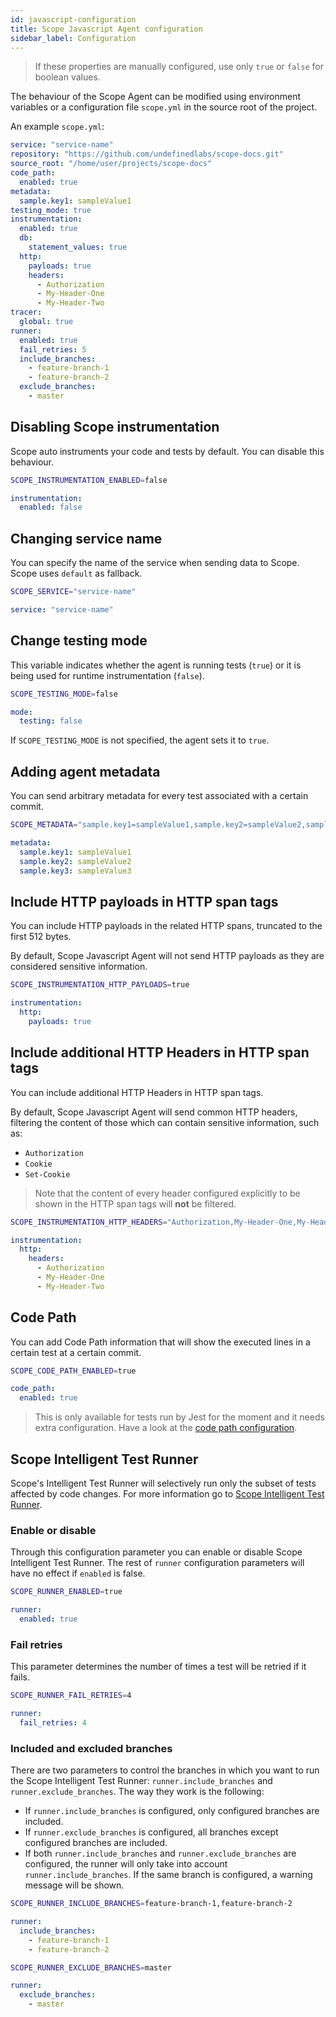 ```yaml
---
id: javascript-configuration
title: Scope Javascript Agent configuration
sidebar_label: Configuration
---
```


> If these properties are manually configured, use only `true` or `false` for boolean values.

The behaviour of the Scope Agent can be modified using environment variables or a configuration file `scope.yml` in the source root of the project.

An example `scope.yml`:

```yaml
service: "service-name"
repository: "https://github.com/undefinedlabs/scope-docs.git"
source_root: "/home/user/projects/scope-docs"
code_path:
  enabled: true
metadata:
  sample.key1: sampleValue1
testing_mode: true
instrumentation:
  enabled: true
  db:
    statement_values: true
  http:
    payloads: true
    headers:
      - Authorization
      - My-Header-One
      - My-Header-Two
tracer:
  global: true
runner:
  enabled: true
  fail_retries: 5
  include_branches:
    - feature-branch-1
    - feature-branch-2
  exclude_branches:
    - master
```

## Disabling Scope instrumentation

Scope auto instruments your code and tests by default. You can disable this behaviour.

<!--DOCUSAURUS_CODE_TABS-->
<!--Environment Variable-->

```sh
SCOPE_INSTRUMENTATION_ENABLED=false
```

<!--YAML Configuration File-->

```yaml
instrumentation:
  enabled: false
```

<!--END_DOCUSAURUS_CODE_TABS-->

## Changing service name

You can specify the name of the service when sending data to Scope. Scope uses `default` as fallback.

<!--DOCUSAURUS_CODE_TABS-->
<!--Environment Variable-->

```sh
SCOPE_SERVICE="service-name"
```

<!--YAML Configuration File-->

```yaml
service: "service-name"
```

<!--END_DOCUSAURUS_CODE_TABS-->

## Change testing mode

This variable indicates whether the agent is running tests (`true`) or it is being used for runtime instrumentation (`false`).

<!--DOCUSAURUS_CODE_TABS-->
<!--Environment Variable-->

```sh
SCOPE_TESTING_MODE=false
```

<!--YAML Configuration File-->

```yaml
mode:
  testing: false
```

<!--END_DOCUSAURUS_CODE_TABS-->

If `SCOPE_TESTING_MODE` is not specified, the agent sets it to `true`.

## Adding agent metadata

You can send arbitrary metadata for every test associated with a certain commit.

<!--DOCUSAURUS_CODE_TABS-->
<!--Environment Variable-->

```sh
SCOPE_METADATA="sample.key1=sampleValue1,sample.key2=sampleValue2,sample.key3=sampleValue3"
```

<!--YAML Configuration File-->

```yaml
metadata:
  sample.key1: sampleValue1
  sample.key2: sampleValue2
  sample.key3: sampleValue3
```

<!--END_DOCUSAURUS_CODE_TABS-->

## Include HTTP payloads in HTTP span tags

You can include HTTP payloads in the related HTTP spans, truncated to the first 512 bytes.

By default, Scope Javascript Agent will not send HTTP payloads as they are considered sensitive information.

<!--DOCUSAURUS_CODE_TABS-->
<!--Environment Variable-->

```sh
SCOPE_INSTRUMENTATION_HTTP_PAYLOADS=true
```

<!--YAML Configuration File-->

```yaml
instrumentation:
  http:
    payloads: true
```

<!--END_DOCUSAURUS_CODE_TABS-->

## Include additional HTTP Headers in HTTP span tags

You can include additional HTTP Headers in HTTP span tags.

By default, Scope Javascript Agent will send common HTTP headers, filtering the content of those which can contain sensitive information, such as:

- `Authorization`
- `Cookie`
- `Set-Cookie`

> Note that the content of every header configured explicitly to be shown in the HTTP span tags will **not** be filtered.

<!--DOCUSAURUS_CODE_TABS-->
<!--Environment Variable-->

```sh
SCOPE_INSTRUMENTATION_HTTP_HEADERS="Authorization,My-Header-One,My-Header-Two"
```

<!--YAML Configuration File-->

```yaml
instrumentation:
  http:
    headers:
      - Authorization
      - My-Header-One
      - My-Header-Two
```

<!--END_DOCUSAURUS_CODE_TABS-->

## Code Path

You can add Code Path information that will show the executed lines in a certain test at a certain commit.

<!--DOCUSAURUS_CODE_TABS-->
<!--Environment Variable-->

```sh
SCOPE_CODE_PATH_ENABLED=true
```

<!--YAML Configuration File-->

```yaml
code_path:
  enabled: true
```

<!--END_DOCUSAURUS_CODE_TABS-->

> This is only available for tests run by Jest for the moment and it needs extra configuration. Have a look at the [code path configuration](javascript-installation#code-path).

## Scope Intelligent Test Runner

Scope's Intelligent Test Runner will selectively run only the subset of tests affected by code changes. For more information go to [Scope Intelligent Test Runner](intelligent-test-runner).

### Enable or disable

Through this configuration parameter you can enable or disable Scope Intelligent Test Runner. The rest of `runner` configuration parameters will have no effect if `enabled` is false.

<!--DOCUSAURUS_CODE_TABS-->
<!--Environment Variable-->

```sh
SCOPE_RUNNER_ENABLED=true
```

<!--YAML Configuration File-->

```yaml
runner:
  enabled: true
```

<!--END_DOCUSAURUS_CODE_TABS-->

### Fail retries

This parameter determines the number of times a test will be retried if it fails.

<!--DOCUSAURUS_CODE_TABS-->
<!--Environment Variable-->

```sh
SCOPE_RUNNER_FAIL_RETRIES=4
```

<!--YAML Configuration File-->

```yaml
runner:
  fail_retries: 4
```

<!--END_DOCUSAURUS_CODE_TABS-->

### Included and excluded branches

There are two parameters to control the branches in which you want to run the Scope Intelligent Test Runner: `runner.include_branches` and `runner.exclude_branches`. The way they work is the following:

- If `runner.include_branches` is configured, only configured branches are included.
- If `runner.exclude_branches` is configured, all branches except configured branches are included.
- If both `runner.include_branches` and `runner.exclude_branches` are configured, the runner will only take into account `runner.include_branches`. If the same branch is configured, a warning message will be shown.

<!--DOCUSAURUS_CODE_TABS-->
<!--Environment Variable-->

```sh
SCOPE_RUNNER_INCLUDE_BRANCHES=feature-branch-1,feature-branch-2
```

<!--YAML Configuration File-->

```yaml
runner:
  include_branches:
    - feature-branch-1
    - feature-branch-2
```

<!--END_DOCUSAURUS_CODE_TABS-->

<!--DOCUSAURUS_CODE_TABS-->
<!--Environment Variable-->

```sh
SCOPE_RUNNER_EXCLUDE_BRANCHES=master
```

<!--YAML Configuration File-->

```yaml
runner:
  exclude_branches:
    - master
```

<!--END_DOCUSAURUS_CODE_TABS-->
